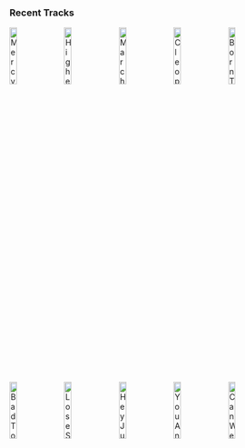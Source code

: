### Recent Tracks
[<img src='https://lastfm.freetls.fastly.net/i/u/300x300/448589a54f4bbca2d92ce3ba39008d94.png' width='16%' height='16%' alt='Mercy'>](https://www.last.fm/music/grizfolk/_/mercy)&nbsp;&nbsp;&nbsp;&nbsp;[<img src='https://lastfm.freetls.fastly.net/i/u/300x300/6c69978058b142c98eafa329ed7d222f.png' width='16%' height='16%' alt='Higher Love'>](https://www.last.fm/music/steve%2bwinwood/_/higher%2blove)&nbsp;&nbsp;&nbsp;&nbsp;[<img src='https://lastfm.freetls.fastly.net/i/u/300x300/cf85ae66421144c5c4294b242443d302.png' width='16%' height='16%' alt='March: Hills to Climb'>](https://www.last.fm/music/tim%2bmyers/_/march%253a%2bhills%2bto%2bclimb)&nbsp;&nbsp;&nbsp;&nbsp;[<img src='https://lastfm.freetls.fastly.net/i/u/300x300/ea77f864eff0a4283fa30b8edade7ddb.png' width='16%' height='16%' alt='Cleopatra'>](https://www.last.fm/music/the%2blumineers/_/cleopatra)&nbsp;&nbsp;&nbsp;&nbsp;[<img src='https://lastfm.freetls.fastly.net/i/u/300x300/95808d3de95adfd06c64e241eeaebcd7.png' width='16%' height='16%' alt='Born To Be Yours'>](https://www.last.fm/music/kygo/_/born%2bto%2bbe%2byours)&nbsp;&nbsp;&nbsp;&nbsp;<br>[<img src='https://lastfm.freetls.fastly.net/i/u/300x300/cfe7a99d04ef6db25a661aa6fdbc562f.png' width='16%' height='16%' alt='Bad To Worse'>](https://www.last.fm/music/ra%2bra%2briot/_/bad%2bto%2bworse)&nbsp;&nbsp;&nbsp;&nbsp;[<img src='https://lastfm.freetls.fastly.net/i/u/300x300/3dedb1638e305f74fda8b96a73bca703.png' width='16%' height='16%' alt='Lose Somebody'>](https://www.last.fm/music/kygo/_/lose%2bsomebody)&nbsp;&nbsp;&nbsp;&nbsp;[<img src='https://lastfm.freetls.fastly.net/i/u/300x300/207c9708aabfc084aee235ab2c8c4ee9.png' width='16%' height='16%' alt='Hey Jude - Remastered 2015'>](https://www.last.fm/music/the%2bbeatles/_/hey%2bjude%2b-%2bremastered%2b2015)&nbsp;&nbsp;&nbsp;&nbsp;[<img src='https://lastfm.freetls.fastly.net/i/u/300x300/9fba7063b8739c455a3d91462e2adc4b.png' width='16%' height='16%' alt='You And I'>](https://www.last.fm/music/barns%2bcourtney/_/you%2band%2bi)&nbsp;&nbsp;&nbsp;&nbsp;[<img src='https://lastfm.freetls.fastly.net/i/u/300x300/f9d5dd77c1e295f908dedd22762227b7.png' width='16%' height='16%' alt='Can We Pretend (feat. Cash Cash)'>](https://www.last.fm/music/p%2521nk/_/can%2bwe%2bpretend%2b%2528feat.%2bcash%2bcash%2529)&nbsp;&nbsp;&nbsp;&nbsp;<br>